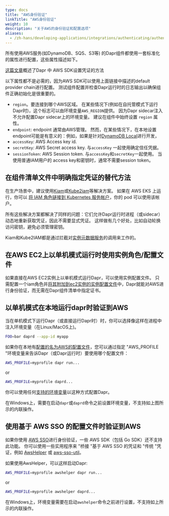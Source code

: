 ```yaml
---
type: docs
title: "AWS身份验证"
linkTitle: "AWS身份验证"
weight: 10
description: "关于AWS的身份验证和配置选项"
aliases:
  - /zh-hans/developing-applications/integrations/authenticating/authenticating-aws/
---
```


所有使用AWS服务(如DynamoDB、SQS、S3等) 的Dapr组件都使用一套标准化的属性进行配置，这些属性描述如下。

[这篇文章](https://docs.aws.amazon.com/sdk-for-go/v1/developer-guide/configuring-sdk.html#specifying-credentials)概述了Dapr 中 AWS SDK设置凭证的方法

以下属性都不是必需的，因为AWS SDK可以使用上面链接中描述的default provider chain进行配置。 测试组件配置并检查Dapr运行时的日志输出以确保组件正确初始化是很重要的。

- `region`。要连接到哪个AWS区域。 在某些情况下(例如在自托管模式下运行Dapr时)，这个标志可以由环境变量`AWS_REGION`提供。 因为Dapr sidecar注入不允许配置Dapr sidecar上的环境变量。 建议在组件中始终设置 `region` 属性。
- `endpoint`: endpoint 通常由AWS管理。 然而，在某些情况下，在本地设置endpoint可能是有意义的：例如，如果是针对[DynamoDB Local](https://docs.aws.amazon.com/amazondynamodb/latest/developerguide/DynamoDBLocal.html)进行开发，
- `accessKey`: AWS Access key id.
- `secretKey`: AWS Secret access key. 与`accessKey` 一起使用确定信任凭据。
- `sessionToken`: AWS Session token. 与`accessKey`和`secretKey`一起使用。 当使用普通IAM用户的 access key和密钥时，通常不需要session token。

## 在组件清单文件中明确指定凭证的替代方法
在生产场景中，建议使用[Kiam](https://github.com/uswitch/kiam)或[Kube2iam](https://github.com/jtblin/kube2iam)等解决方案。 如果在 AWS EKS 上运行，你可以 [将 IAM 角色链接到 Kubernetes 服务帐户](https://docs.aws.amazon.com/eks/latest/userguide/create-service-account-iam-policy-and-role.html)，你的 pod 可以使用该帐户。

所有这些解决方案都解决了同样的问题：它们允许Dapr运行时进程（或sidecar）动态地重新获取凭证，因此不需要显式凭证。 这样做有几个好处，比如自动轮换访问密钥，避免必须管理密钥。

Kiam和Kube2IAM都是通过拦截对[实例元数据服务](https://docs.aws.amazon.com/AWSEC2/latest/UserGuide/configuring-instance-metadata-service.html)的调用来工作的。

## 在AWS EC2上以单机模式运行时使用实例角色/配置文件
如果直接在AWS EC2实例上以单机模式运行Dapr，可以使用实例配置文件。 只需配置一个iam角色并[将其附加到ec2实例的实例配置文件](https://docs.aws.amazon.com/IAM/latest/UserGuide/id_roles_use_switch-role-ec2_instance-profiles.html)中，Dapr就能对AWS进行身份验证，而无需在Dapr组件清单中指定证书。

## 以单机模式在本地运行dapr时验证到AWS
当在单机模式下运行Dapr（或直接运行Dapr时）时，你可以选择像这样在进程中注入环境变量（在Linux/MacOS上)。
```bash
FOO=bar daprd --app-id myapp
```
如果你在本地有[配置的名为AWS的配置文件](https://docs.aws.amazon.com/cli/latest/userguide/cli-configure-profiles.html)，您可以通过指定 "AWS_PROFILE "环境变量来告诉Dapr（或Dapr运行时）要使用哪个配置文件：

```bash
AWS_PROFILE=myprofile dapr run...
```
or
```bash
AWS_PROFILE=myprofile daprd...
```
你可以使用任何[支持的环境变量](https://docs.aws.amazon.com/cli/latest/userguide/cli-configure-envvars.html#envvars-list)以这种方式配置Dapr。

在Windows上，需要在启动`dapr`或`daprd`命令之前设置环境变量，不支持如上图所示的内联操作。

## 使用基于 AWS SSO 的配置文件时验证到AWS
如果你使用 [AWS SSO](https://aws.amazon.com/single-sign-on/)进行身份验证，一些 AWS SDK（包括 Go SDK）还不支持此功能。 你可以使用一些实用程序来 "桥接 "基于 AWS SSO 的凭证和 "传统 "凭证，例如 [AwsHelper](https://pypi.org/project/awshelper/) 或 [aws-sso-util](https://github.com/benkehoe/aws-sso-util)。

如果使用AwsHelper，可以这样启动Dapr:
```bash
AWS_PROFILE=myprofile awshelper dapr run...
```
or
```bash
AWS_PROFILE=myprofile awshelper daprd...
```

在Windows上，环境变量需要在启动`awshelper`命令之前进行设置，不支持如上所示的内联操作。

